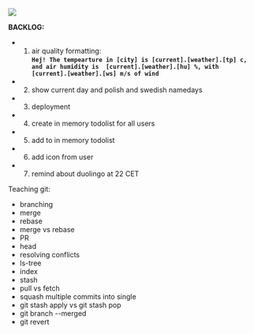<img src="src/main/resources/assets/borb.gif"/>

<b>BACKLOG:</b>
- 1. air quality formatting: <br>
  **`Hej! The tempearture in [city] is [current].[weather].[tp] c, and air humidity is  [current].[weather].[hu] %, with [current].[weather].[ws] m/s of wind`**
  
- 2. show current day and polish and swedish namedays
- 3. deployment 
- 4. create in memory todolist for all users
- 5. add to in memory todolist
- 6. add icon from user
- 7. remind about duolingo at 22 CET

Teaching git:
- branching
- merge
- rebase
- merge vs rebase
- PR 
- head
- resolving conflicts
- ls-tree
- index
- stash
- pull vs fetch
- squash multiple commits into single
- git stash apply vs git stash pop
- git branch --merged
- git revert